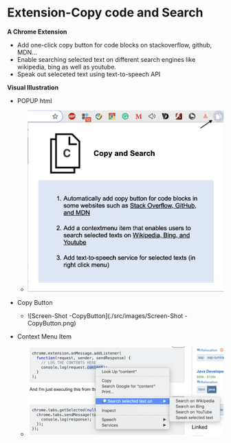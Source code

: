 # Extension-Copy code and Search
**A Chrome Extension**

* Add one-click copy button for code blocks on stackoverflow, github, MDN...
* Enable searching selected text on different search engines like wikipedia, bing as well as youtube.
* Speak out seleceted text using text-to-speech API

**Visual Illustration**

- POPUP html
  - ![Screen-Shot-Popup](./src/images/Screen-Shot-Popup.png)

- Copy Button
  - ![Screen-Shot -CopyButton](./src/images/Screen-Shot -CopyButton.png)

- Context Menu Item
  - ![Screen-Shot-Menu](./src/images/Screen-Shot-Menu.png)